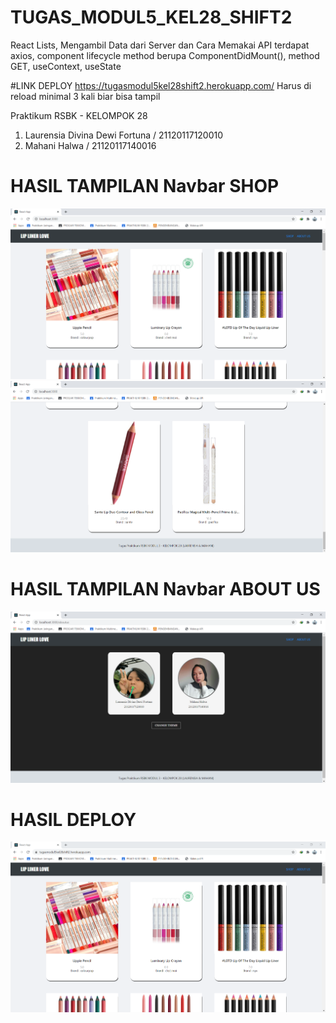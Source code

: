 # TUGAS_MODUL5_KEL28_SHIFT2
React Lists, Mengambil Data dari Server dan Cara Memakai API terdapat axios, component lifecycle method berupa ComponentDidMount(), method GET, useContext, useState

#LINK DEPLOY
https://tugasmodul5kel28shift2.herokuapp.com/
Harus di reload minimal 3 kali biar bisa tampil

Praktikum RSBK - KELOMPOK 28
1. Laurensia Divina Dewi Fortuna / 21120117120010
2. Mahani Halwa / 21120117140016

# HASIL TAMPILAN Navbar SHOP
![Gambar1](https://github.com/laurensiaddf/TUGAS_MODUL5_KEL28_SHIFT2/blob/main/1%20Hasil%20Tampilan%20Awal%20pada%20navbar%20SHOP.PNG)
![Gambar2](https://github.com/laurensiaddf/TUGAS_MODUL5_KEL28_SHIFT2/blob/main/2%20Hasil%20Tampilan%20Akhir%20pada%20navbar%20SHOP.PNG)

# HASIL TAMPILAN Navbar ABOUT US
![Gambar3](https://github.com/laurensiaddf/TUGAS_MODUL5_KEL28_SHIFT2/blob/main/3%20Hasil%20Tampilan%20pada%20navbar%20ABOUT%20US.PNG)

# HASIL DEPLOY
![Gambar4](https://github.com/laurensiaddf/TUGAS_MODUL5_KEL28_SHIFT2/blob/main/4%20Hasil%20Deploy.PNG)
